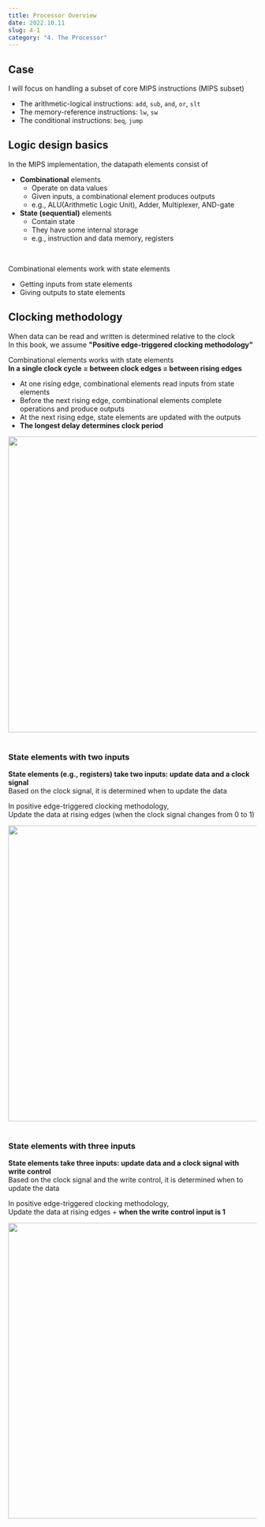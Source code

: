 ```yaml
---
title: Processor Overview
date: 2022.10.11
slug: 4-1
category: "4. The Processor"
---
```


## Case
I will focus on handling a subset of core MIPS instructions (MIPS subset)
- The arithmetic-logical instructions: `add`, `sub`, `and`, `or`, `slt`
- The memory-reference instructions: `lw`, `sw`
- The conditional instructions: `beq`, `jump`

## Logic design basics
In the MIPS implementation, the datapath elements consist of
- **Combinational** elements
    - Operate on data values
    - Given inputs, a combinational element produces outputs
    - e.g., ALU(Arithmetic Logic Unit), Adder, Multiplexer, AND-gate
- **State (sequential)** elements
    - Contain state
    - They have some internal storage
    - e.g., instruction and data memory, registers
</br>

Combinational elements work with state elements
- Getting inputs from state elements
- Giving outputs to state elements

## Clocking methodology
When data can be read and written is determined relative to the clock </br>
In this book, we assume **"Positive edge-triggered clocking methodology"**

Combinational elements works with state elements </br>
**In a single clock cycle = between clock edges = between rising edges**
- At one rising edge, combinational elements read inputs from state elements
- Before the next rising edge, combinational elements complete operations and produce outputs
- At the next rising edge, state elements are updated with the outputs
- **The longest delay determines clock period**
<center>
<img src="/computer-architecture/4-1/01.jpg"  width="600">
</center>
</br>

### State elements with two inputs
**State elements (e.g., registers) take two inputs: update data and a clock signal** </br>
Based on the clock signal, it is determined when to update the data 

In positive edge-triggered clocking methodology, </br>
Update the data at rising edges (when the clock signal changes from 0 to 1)
<center>
<img src="/computer-architecture/4-1/02.jpg"  width="600">
</center>
</br>

### State elements with three inputs
**State elements take three inputs: update data and a clock signal with write control** </br>
Based on the clock signal and the write control, it is determined when to update the data

In positive edge-triggered clocking methodology, </br>
Update the data at rising edges + **when the write control input is 1**
<center>
<img src="/computer-architecture/4-1/03.jpg"  width="600">
</center>